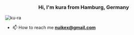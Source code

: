 <h3 align="center">Hi, I'm kura from Hamburg, Germany</h3>

<p align="left"> <img src="https://komarev.com/ghpvc/?username=ku-ra&label=Profile%20views&color=0e75b6&style=flat" alt="ku-ra" /> </p>


- 📫 How to reach me **nuikex@gmail.com**


